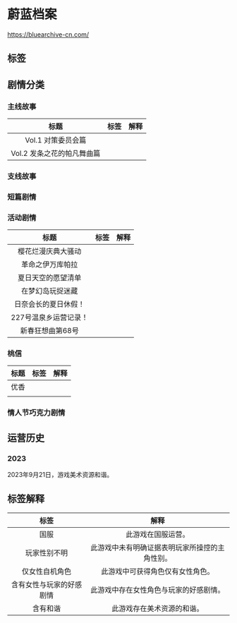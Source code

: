 # 蔚蓝档案

https://bluearchive-cn.com/

## 标签 

<Badge text="国服" type="info"/> <Badge text="玩家性别不明" type="info"/>  <Badge text="仅女性自机角色" type="tip"/> <Badge text="含有女性与玩家的好感剧情" type="tip"/> <Badge text="含有和谐" type="warning"/>

## 剧情分类

### 主线故事

|            标题            | 标签 | 解释 |
| :------------------------: | :--: | :--: |
|     Vol.1 对策委员会篇     |      |      |
| Vol.2 发条之花的帕凡舞曲篇 |      |      |

### 支线故事



### 短篇剧情



### 活动剧情

|         标题          | 标签 | 解释 |
| :-------------------: | :--: | :--: |
|  樱花烂漫庆典大骚动   |      |      |
|   革命之伊万库帕拉    |      |      |
|  夏日天空的愿望清单   |      |      |
|   在梦幻岛玩捉迷藏    |      |      |
| 日奈会长的夏日休假！  |      |      |
| 227号温泉乡运营记录！ |      |      |
|   新春狂想曲第68号    |      |      |

### 桃信

| 标题 |                        标签                         | 解释 |
| :--: | :-------------------------------------------------: | :--: |
| 优香 | <Badge text="含有女性与玩家的好感剧情" type="tip"/> |      |
|      |                                                     |      |

### 情人节巧克力剧情



## 运营历史
### 2023
2023年9月21日，游戏美术资源和谐。


## 标签解释

|           标签           |                      解释                      |
| :----------------------: | :--------------------------------------------: |
|           国服           |               此游戏在国服运营。               |
|       玩家性别不明       | 此游戏中未有明确证据表明玩家所操控的主角性别。 |
|      仅女性自机角色      |        此游戏中可获得角色仅有女性角色。        |
| 含有女性与玩家的好感剧情 |     此游戏中存在女性角色与玩家的好感剧情。     |
|         含有和谐         |           此游戏存在美术资源的和谐。           |
